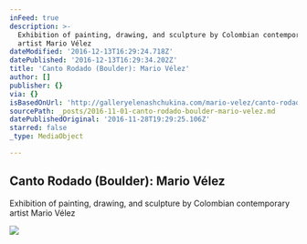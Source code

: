 ```yaml
---
inFeed: true
description: >-
  Exhibition of painting, drawing, and sculpture by Colombian contemporary
  artist Mario Vélez
dateModified: '2016-12-13T16:29:24.718Z'
datePublished: '2016-12-13T16:29:34.202Z'
title: 'Canto Rodado (Boulder): Mario Vélez'
author: []
publisher: {}
via: {}
isBasedOnUrl: 'http://galleryelenashchukina.com/mario-velez/canto-rodado/'
sourcePath: _posts/2016-11-01-canto-rodado-boulder-mario-velez.md
datePublishedOriginal: '2016-11-28T19:29:25.106Z'
starred: false
_type: MediaObject

---
```

<article style=""><h1>Canto Rodado (Boulder): Mario Vélez</h1><p>Exhibition of painting, drawing, and sculpture by Colombian contemporary artist Mario Vélez</p><img src="http://res.cloudinary.com/artlogic/w_450,h_450,c_fill/ws-ges/usr/images/exhibitions/group_images_override/30/i-geografias-corporales-color-blanco-61cmx53cm.jpg" /></article>